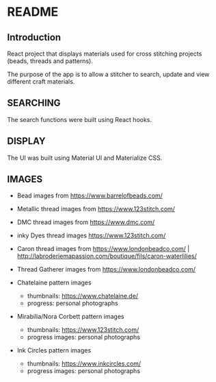 # README

## Introduction

React project that displays materials used for cross stitching projects (beads, threads and patterns).

The purpose of the app is to allow a stitcher to search, update and view different craft materials.

## SEARCHING

The search functions were built using React hooks.

## DISPLAY

The UI was built using Material UI and Materialize CSS.

## IMAGES

- Bead images from <https://www.barrelofbeads.com/>

- Metallic thread images from <https://www.123stitch.com/>

- DMC thread images from <https://www.dmc.com/>

- inky Dyes thread images <https://www.123stitch.com/>

- Caron thread images from <https://www.londonbeadco.com/> | <http://labroderiemapassion.com/boutique/fils/caron-waterlilies/>

- Thread Gatherer images from <https://www.londonbeadco.com/>

- Chatelaine pattern images

  - thumbnails: <https://www.chatelaine.de/>
  - progress: personal photographs

- Mirabilia/Nora Corbett pattern images

  - thumbnails: <https://www.123stitch.com/>
  - progress images: personal photographs

- Ink Circles pattern images
  - thumbnails: <https://www.inkcircles.com/>
  - progress images: personal photographs
